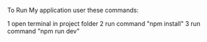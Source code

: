 To Run My application user these commands:

1 open terminal in project folder
2 run command "npm install"
3 run command "npm run dev"